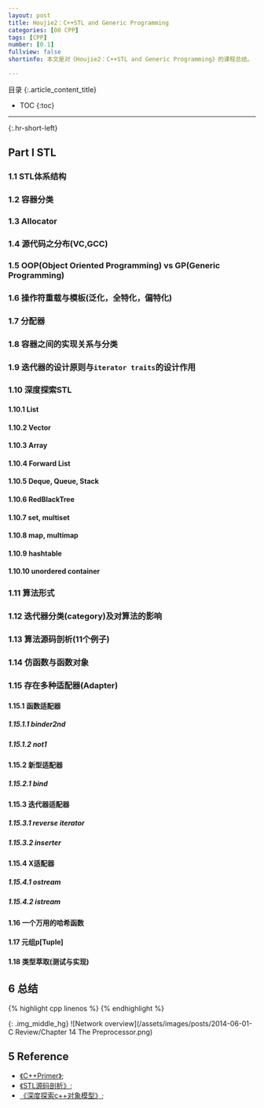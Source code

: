 ```yaml
---
layout: post
title: Houjie2：C++STL and Generic Programming
categories: [00 CPP]
tags: [CPP]
number: [0.1]
fullview: false
shortinfo: 本文是对《Houjie2：C++STL and Generic Programming》的课程总结。

---
```

目录
{:.article_content_title}


* TOC
{:toc}

---
{:.hr-short-left}

## Part I STL ##

### 1.1 STL体系结构

### 1.2 容器分类

### 1.3 Allocator

### 1.4 源代码之分布(VC,GCC)

### 1.5 OOP(Object Oriented Programming) vs GP(Generic Programming)

### 1.6 操作符重载与模板(泛化，全特化，偏特化)



### 1.7 分配器

### 1.8 容器之间的实现关系与分类

### 1.9 迭代器的设计原则与`iterator traits`的设计作用

### 1.10 深度探索STL

#### 1.10.1 List

#### 1.10.2 Vector

#### 1.10.3 Array

#### 1.10.4 Forward List

#### 1.10.5 Deque, Queue, Stack

#### 1.10.6 RedBlackTree

#### 1.10.7 set, multiset

#### 1.10.8 map, multimap

#### 1.10.9 hashtable

#### 1.10.10 unordered container

### 1.11 算法形式

### 1.12 迭代器分类(category)及对算法的影响

### 1.13 算法源码剖析(11个例子)

### 1.14 仿函数与函数对象

### 1.15 存在多种适配器(Adapter)

#### 1.15.1 函数适配器

##### 1.15.1.1 binder2nd

##### 1.15.1.2 not1

#### 1.15.2 新型适配器

##### 1.15.2.1 bind

#### 1.15.3 迭代器适配器

##### 1.15.3.1 reverse iterator

##### 1.15.3.2 inserter

#### 1.15.4 X适配器

##### 1.15.4.1 ostream

##### 1.15.4.2 istream

#### 1.16 一个万用的哈希函数

#### 1.17 元组p[Tuple]

#### 1.18 类型萃取(测试与实现)


## 6 总结 ##

{% highlight cpp linenos %}
{% endhighlight %}

{: .img_middle_hg}
![Network overview](/assets/images/posts/2014-06-01-C Review/Chapter 14 The Preprocessor.png)


## 5 Reference ##

- [《C++Primer》](https://book.douban.com/subject/24089577/);
- [《STL源码剖析》](https://book.douban.com/subject/1110934/);
- [《深度探索c++对象模型》](https://book.douban.com/subject/10427315/);



